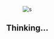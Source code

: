 <p align="center">
  <img src="https://c.tenor.com/Gs9Ss-nBrTYAAAAi/esselcius-bonalkset.gif" alt="s"/>
</p>

<h2 align="center">
Thinking...
</h2>
